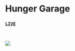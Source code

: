 # Hunger Garage

### [`LIVE`](https://readwanmd.github.io/Hunger-Garage/)

<br />

![](./utility/ss.png)
